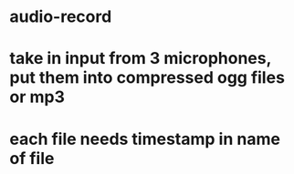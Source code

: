 # audio-record
# take in input from 3 microphones, put them into compressed ogg files or mp3 
# each file needs timestamp in name of file
